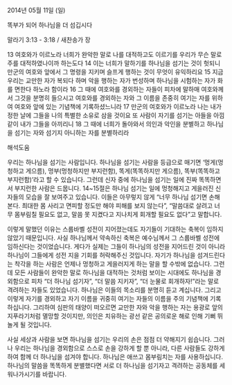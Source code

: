2014년 05월 11일 (일)

똑부가 되어 하나님을 더 섬깁시다



말라기 3:13 - 3:18 / 새찬송가  장


13 여호와가 이르노라 너희가 완악한 말로 나를 대적하고도 이르기를 우리가 무슨 말로 주를 대적하였나이까 하는도다 14 이는 너희가 말하기를 하나님을 섬기는 것이 헛되니 만군의 여호와 앞에서 그 명령을 지키며 슬프게 행하는 것이 무엇이 유익하리요
15 지금 우리는 교만한 자가 복되다 하며 악을 행하는 자가 번성하며 하나님을 시험하는 자가 화를 면한다 하노라 함이라 16 그 때에 여호와를 경외하는 자들이 피차에 말하매 여호와께서 그것을 분명히 들으시고 여호와를 경외하는 자와 그 이름을 존중히 여기는 자를 위하여 여호와 앞에 있는 기념책에 기록하셨느니라 17 만군의 여호와가 이르노라 나는 내가 정한 날에 그들을 나의 특별한 소유로 삼을 것이요 또 사람이 자기를 섬기는 아들을 아낌 같이 내가 그들을 아끼리니 18 그 때에 너희가 돌아와서 의인과 악인을 분별하고 하나님을 섬기는 자와 섬기지 아니하는 자를 분별하리라

해석도움





우리는 하나님을 섬기는 사람입니다. 하나님을 섬기는 사람을 등급으로 매기면 ‘멍게(멍청하고 게으름), 멍부(멍청하지만 부지런함), 똑게(똑똑하지만 게으름), 똑부(똑똑하고 부지런함)’라고 할 수 있습니다. 그런데 신자 중에 하나님을 섬기는 일에 진짜 똑똑하면서 부지런한 사람은 드뭅니다. 14~15절은 하나님 섬기는 일에 멍청해지고 게을러진 신자들의 모습을 잘 보여주고 있습니다. 이들은 아무렇지 않게 “너무 하나님 섬기면 손해 본다. 최대한 몸 사리고 면피할 정도만 해야 피해를 보지 않는다”, “말씀대로 살려고 너무 몸부림칠 필요도 없고, 말씀 못 지켰다고 지나치게 회개할 필요도 없다”고 말합니다.

이렇게 말했던 이유는 스룹바벨 성전이 지어졌는데도 자기들이 기대하는 축복이 임하지 않았기 때문입니다. 사실 하나님께서 약속하신 축복은 예수님께서 그 스룹바벨 성전에 임하신다는 것이었습니다. 게다가 실제는 그들이 하나님의 성전을 지어드린 것이 아니라 하나님이 그들에게 성전 지을 기회를 허락해주신 것입니다. 자기가 하나님을 섬겨드린다는 착각을 하는 사람은 언제나 멍청하고 게을러지게 하는 말을 할 수밖에 없습니다. 
그런데 모든 사람들이 완악한 말로 하나님을 대적하는 것처럼 보이는 시대에도 하나님을 경외함으로 피차 “더 하나님 섬기자”, “더 말씀 지키자”, “더 눈물로 회개하자!”라는 말로 격려하는 자들도 있었습니다. 하나님은 이들의 목소리를 분명히 듣고 계십니다. 그리고 이렇게 자기를 경외하고 자기 이름을 귀중히 여기는 자들의 이름을 주의 기념책에 기록하십니다. 그리하여 심판의 태양이 떠오르면 교만한 자와 악을 행하는 자는 용광로 앞의 지푸라기처럼 멸망할 것이지만, 의인은 치유하는 광선 같은 공의로운 해로 인해 기뻐 뛰놀게 될 것입니다.

사실 세상과 사람을 보면 하나님을 섬기는 우리의 손은 점점 더 약해지기 쉽습니다. 그러나 우리는 하나님을 경외함으로 스스로 손을 강하게 할 뿐 아니라, 다른 사람들도 강하게 하여 함께 더 하나님을 섬겨야 합니다. 하나님은 애쓰고 몸부림치는 자를 사용하십니다. 하나님의 말씀을 똑똑하게 분별했다면 서로 더 하나님을 섬기자고 격려하는 공동체를 세워나가시기를 바랍니다.
